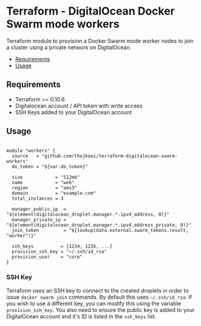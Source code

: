 # Terraform - DigitalOcean Docker Swarm mode workers

Terraform module to provision a Docker Swarm mode worker nodes to join a cluster using a private network on DigitalOcean.

- [Requirements](#requirements)
- [Usage](#usage)

## Requirements

- Terraform >= 0.10.6
- Digitalocean account / API token with write access
- SSH Keys added to your DigitalOcean account

## Usage

```hcl

module "workers" {
  source   = "github.com/thojkooi/terraform-digitalocean-swarm-workers"
  do_token = "${var.do_token}"

  size            = "512mb"
  name            = "web"
  region          = "ams3"
  domain          = "example.com"
  total_instances = 3

  manager_public_ip  = "${element(digitalocean_droplet.manager.*.ipv4_address, 0)}"
  manager_private_ip = "${element(digitalocean_droplet.manager.*.ipv4_address_private, 0)}"
  join_token         = "${lookup(data.external.swarm_tokens.result, "worker")}"

  ssh_keys          = [1234, 1235, ...]
  provision_ssh_key = "~/.ssh/id_rsa"
  provision_user    = "core"
}

```

### SSH Key

Terraform uses an SSH key to connect to the created droplets in order to issue `docker swarm join` commands. By default this uses `~/.ssh/id_rsa`. If you wish to use a different key, you can modify this using the variable `provision_ssh_key`. You also need to ensure the public key is added to your DigitalOcean account and it's ID is listed in the `ssh_keys` list.
